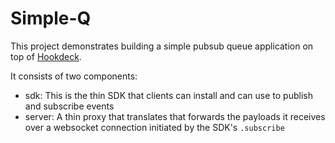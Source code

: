 # Simple-Q

This project demonstrates building a simple pubsub queue application on top of [Hookdeck](https://hookdeck.com).

It consists of two components:
- sdk: This is the thin SDK that clients can install and can use to publish and subscribe events
- server: A thin proxy that translates that forwards the payloads it receives over a websocket connection initiated by the SDK's `.subscribe`